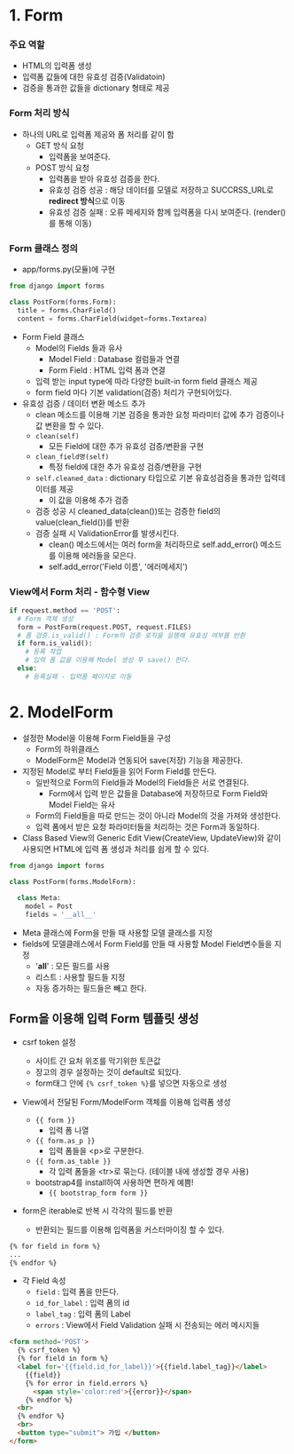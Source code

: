 # 1. Form
### 주요 역할
- HTML의 입력폼 생성
- 입력폼 값들에 대한 유효성 검증(Validatoin)
- 검증을 통과한 값들을 dictionary 형태로 제공

### Form 처리 방식
- 하나의 URL로 입력폼 제공와 폼 처리를 같이 함
  - GET 방식 요청
    - 입력폼을 보여준다.
  - POST 방식 요청
    - 입력폼을 받아 유효성 검증을 한다.
    - 유효성 검증 성공 : 해당 데이터를 모델로 저장하고 SUCCRSS_URL로 **redirect 방식**으로 이동
    - 유효성 검증 실패 : 오류 메세지와 함께 입력폼을 다시 보여준다. (render()를 통해 이동)

### Form 클래스 정의

- app/forms.py(모듈)에 구현
```python
from django import forms

class PostForm(forms.Form):
  title = forms.CharField()
  content = forms.CharField(widget=forms.Textarea)
```
- Form Field 클래스
  - Model의 Fields 들과 유사
    - Model Field : Database 컬럼들과 연결
    - Form Field : HTML 입력 폼과 연결
  - 입력 받는 input type에 따라 다양한 built-in form field 클래스 제공
  - form field 마다 기본 validation(검증) 처리가 구현되어있다.
- 유효성 검증 / 데이터 변환 메소드 추가
  - clean 메소드를 이용해 기본 검증을 통과한 요청 파라미터 값에 추가 검증이나 값 변환을 할 수 있다.
  - `clean(self)`
    - 모든 Field에 대한 추가 유효성 검증/변환을 구현
  - `clean_field명(self)`
    - 특정 field에 대한 추가 유효성 검증/변환을 구현
  - `self.cleaned_data` : dictionary 타입으로 기본 유효성검증을 통과한 입력데이터를 제공
    - 이 값을 이용해 추가  검증
  - 검증 성공 시 cleaned_data(clean())또는 검증한 field의 value(clean_field())를 반환
  - 검증 실패 시 ValidationError를 발생시킨다.
    - clean() 메소드에서는 여러 form을 처리하므로 self.add_error() 메소드를 이용해 에러들을 모은다.
    - self.add_error('Field 이름', '에러메세지')

### View에서 Form 처리 - 함수형 View
```python
if request.method == 'POST':
  # Form 객체 생성
  form = PostForm(request.POST, request.FILES)
  # 폼 검증.is_valid() : Form의 검증 로직을 실행해 유효성 여부를 반환
  if form.is_valid():
    # 등록 작업
    # 입력 폼 값을 이용해 Model 생성 후 save() 한다.
  else:
    # 등록실패 - 입력폼 페이지로 이동
```

# 2. ModelForm
- 설정한 Model을 이용해 Form Field들을 구성
  - Form의 하위클래스
  - ModelForm은 Model과 연동되어 save(저장) 기능을 제공한다.
- 지정된 Model로 부터 Field들을 읽어 Form Field를 만든다.
  - 일반적으로 Form의 Field들과 Model의 Field들은 서로 연결된다.
    - Form에서 입력 받은 값들을 Database에 저장하므로 Form Field와 Model Field는 유사
  - Form의 Field들을 따로 만드는 것이 아니라 Model의 것을 가져와 생성한다.
  - 입력 폼에서 받은 요청 파라미터들을 처리하는 것은 Form과 동일하다.
- Class Based View의 Generic Edit View(CreateView, UpdateView)와 같이 사용되면 HTML에 입력 폼 생성과 처리를 쉽게 할 수 있다.
```python
from django import forms

class PostForm(forms.ModelForm):
  
  class Meta:
    model = Post
    fields = '__all__'
```
- Meta 클래스에 Form을 만들 때 사용할 모델 클래스를 지정
- fields에 모델클래스에서 Form Field를 만들 때 사용할 Model Field변수들을 지정
  - '__all__' : 모든 필드를 사용
  - 리스트 : 사용할 필드들 지정
  - 자동 증가하는 필드들은 빼고 한다.

## Form을 이용해 입력 Form 템플릿 생성
- csrf token 설정
  - 사이트 간 요처 위조를 막기위한 토큰값
  - 장고의 경우 설정하는 것이 default로 되있다.
  - form태그 안에 `{% csrf_token %}`를 넣으면 자동으로 생성
- View에서 전달된 Form/ModelForm 객체를 이용해 입력폼 생성
  - `{{ form }}`
    - 입력 폼 나열
  - `{{ form.as_p }}`
    - 입력 폼들을 \<p>로 구분한다.
  - `{{ form.as_table }}`
    - 각 입력 폼들을 \<tr>로 묶는다. (테이블 내에 생성할 경우 사용)
  - bootstrap4를 install하여 사용하면 편하게 예쁨!
    - `{{ bootstrap_form form }}`

- form은 iterable로 반복 시 각각의 필드를 반환
  - 반환되는 필드를 이용해 입력폼을 커스터마이징 할 수 있다.
```html
{% for field in form %}
...
{% endfor %}
```
- 각 Field 속성
  - `field` : 입력 폼을 만든다.
  - `id_for_label` : 입력 폼의 id
  - `label_tag` : 입력 폼의 Label
  - `errors` : View에서 Field Validation 실패 시 전송되는 에러 메시지들
```html
<form method='POST'>
  {% csrf_token %}
  {% for field in form %}
  <label for='{{field.id_for_label}}'>{{field.label_tag}}</label>
    {{field}}
    {% for error in field.errors %}
      <span style='color:red'>{{error}}</span>
    {% endfor %}
  <br>
  {% endfor %}
  <br>
  <button type="submit"> 가입 </button>
</form>
```
